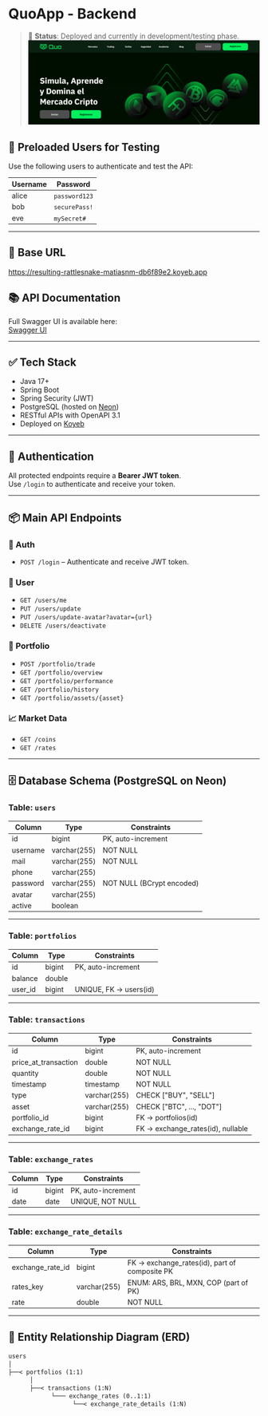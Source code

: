 # QuoApp - Backend
> 🔧 **Status**: Deployed and currently in development/testing phase.
![QuoApp](README.png)

## 👤 Preloaded Users for Testing

Use the following users to authenticate and test the API:

| Username | Password      |
|----------|---------------|
| alice    | `password123` |
| bob      | `securePass!` |
| eve      | `mySecret#`   |

---

## 🚀 Base URL

https://resulting-rattlesnake-matiasnm-db6f89e2.koyeb.app


## 📚 API Documentation

Full Swagger UI is available here:  
[Swagger UI](https://resulting-rattlesnake-matiasnm-db6f89e2.koyeb.app/swagger-ui/index.html#/)

---

## ✅ Tech Stack

- Java 17+
- Spring Boot
- Spring Security (JWT)
- PostgreSQL (hosted on [Neon](https://neon.tech))
- RESTful APIs with OpenAPI 3.1
- Deployed on [Koyeb](https://koyeb.com)

---

## 🔐 Authentication

All protected endpoints require a **Bearer JWT token**.  
Use `/login` to authenticate and receive your token.

---

## 📦 Main API Endpoints

### 🔑 Auth

- `POST /login` – Authenticate and receive JWT token.

### 👤 User

- `GET /users/me`
- `PUT /users/update`
- `PUT /users/update-avatar?avatar={url}`
- `DELETE /users/deactivate`

### 💸 Portfolio

- `POST /portfolio/trade`
- `GET /portfolio/overview`
- `GET /portfolio/performance`
- `GET /portfolio/history`
- `GET /portfolio/assets/{asset}`

### 📈 Market Data

- `GET /coins`
- `GET /rates`

---

## 🗄️ Database Schema (PostgreSQL on Neon)

### Table: `users`

| Column   | Type         | Constraints               |
|----------|--------------|---------------------------|
| id       | bigint       | PK, auto-increment        |
| username | varchar(255) | NOT NULL                  |
| mail     | varchar(255) | NOT NULL                  |
| phone    | varchar(255) |                           |
| password | varchar(255) | NOT NULL (BCrypt encoded) |
| avatar   | varchar(255) |                           |
| active   | boolean      |                           |

---

### Table: `portfolios`

| Column   | Type    | Constraints                  |
|----------|---------|------------------------------|
| id       | bigint  | PK, auto-increment           |
| balance  | double  |                              |
| user_id  | bigint  | UNIQUE, FK → users(id)       |

---

### Table: `transactions`

| Column              | Type         | Constraints                        |
|---------------------|--------------|------------------------------------|
| id                  | bigint       | PK, auto-increment                 |
| price_at_transaction| double       | NOT NULL                           |
| quantity            | double       | NOT NULL                           |
| timestamp           | timestamp    | NOT NULL                           |
| type                | varchar(255) | CHECK ["BUY", "SELL"]              |
| asset               | varchar(255) | CHECK ["BTC", ..., "DOT"]          |
| portfolio_id        | bigint       | FK → portfolios(id)                |
| exchange_rate_id    | bigint       | FK → exchange_rates(id), nullable |

---

### Table: `exchange_rates`

| Column | Type | Constraints        |
|--------|------|--------------------|
| id     | bigint | PK, auto-increment |
| date   | date   | UNIQUE, NOT NULL  |

---

### Table: `exchange_rate_details`

| Column           | Type           | Constraints                                   |
|------------------|----------------|-----------------------------------------------|
| exchange_rate_id | bigint         | FK → exchange_rates(id), part of composite PK |
| rates_key        | varchar(255)   | ENUM: ARS, BRL, MXN, COP (part of PK)         |
| rate             | double         | NOT NULL                                      |

---

## 🧭 Entity Relationship Diagram (ERD)

```text
users
│
├──< portfolios (1:1)
      │
      ├──< transactions (1:N)
            └─── exchange_rates (0..1:1)
                  └──< exchange_rate_details (1:N)
